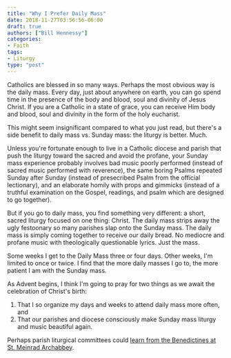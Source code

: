 ```yaml
---
title: "Why I Prefer Daily Mass"
date: 2018-11-27T03:56:56-06:00
draft: true
authors: ["Bill Hennessy"]
categories:
- Faith
tags:
- Liturgy
type: "post"
---
```


Catholics are blessed in so many ways. Perhaps the most obvious way is the daily mass. Every day, just about anywhere on earth, you can go spend time in the presence of the body and blood, soul and divinity of Jesus Christ. If you are a Catholic in a state of grace, you can receive Him body and blood, soul and divinity in the form of the holy eucharist. 

This might seem insignificant compared to what you just read, but there's a side benefit to daily mass vs. Sunday mass: the liturgy is better. Much. 

Unless you're fortunate enough to live in a Catholic diocese and parish that push the liturgy toward the sacred and avoid the profane, your Sunday mass experience probably involves bad music poorly performed (instead of sacred music performed with reverence), the same boring Psalms repeated Sunday after Sunday (instead of presecribed Psalm from the official lectionary), and an elaborate homily with props and gimmicks (instead of a truthful examination on the Gospel, readings, and psalm which are designed to go together). 

But if you go to daily mass, you find something very different: a short, sacred liturgy focused on one thing: Christ. The daily mass strips away the ugly festoonary so many parishes slap onto the Sunday mass. The daily mass is simply coming together to receive our daily bread. No mediocre and profane music with theologically questionable lyrics. Just the mass. 

Some weeks I get to the Daily Mass three or four days. Other weeks, I'm limited to once or twice. I find that the more daily masses I go to, the more patient I am with the Sunday mass. 

As Advent begins, I think I'm going to pray for two things as we await the celebration of Christ's birth:

1. That I so organize my days and weeks to attend daily mass more often, and
2. That our parishes and diocese consciously make Sunday mass liturgy and music beautiful again. 

Perhaps parish liturgical committees could [learn from the Benedictines at St. Meinrad Archabbey](https://www.hennessysview.com/posts/2018/2018-11-25-st-meinrad-archabbey-mass/). 


